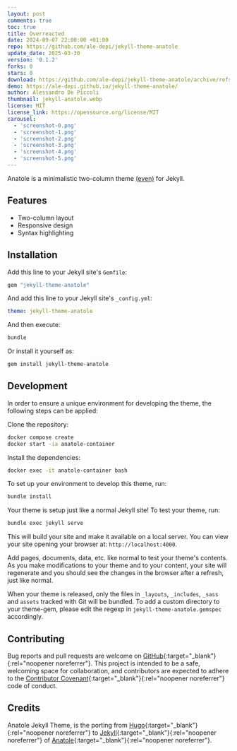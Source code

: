 ```yaml
---
layout: post
comments: true
toc: true
title: Overreacted
date: 2024-09-07 22:00:00 +01:00
repo: https://github.com/ale-depi/jekyll-theme-anatole
update_date: 2025-03-30
version: '0.1.2'
forks: 0
stars: 0
download: https://github.com/ale-depi/jekyll-theme-anatole/archive/refs/tags/v0.1.2.zip
demo: https://ale-depi.github.io/jekyll-theme-anatole/
author: Alessandro De Piccoli
thumbnail: jekyll-anatole.webp
license: MIT
license_link: https://opensource.org/license/MIT
carousel:
  - 'screenshot-0.png'
  - 'screenshot-1.png'
  - 'screenshot-2.png'
  - 'screenshot-3.png'
  - 'screenshot-4.png'
  - 'screenshot-5.png'
---
```


Anatole is a minimalistic two-column theme [(even)](#credits) for Jekyll.

## Features

- Two-column layout
- Responsive design
- Syntax highlighting

## Installation

Add this line to your Jekyll site's `Gemfile`:

```ruby
gem "jekyll-theme-anatole"
```

And add this line to your Jekyll site's `_config.yml`:

```yaml
theme: jekyll-theme-anatole
```

And then execute:

```bash
bundle
```

Or install it yourself as:

```bash
gem install jekyll-theme-anatole
```

## Development

In order to ensure a unique environment for developing the theme, the following steps can be applied:

Clone the repository:

```bash
docker compose create
docker start -ia anatole-container
```

Install the dependencies:

```bash
docker exec -it anatole-container bash
```

To set up your environment to develop this theme, run:

```bash
bundle install
```

Your theme is setup just like a normal Jekyll site! To test your theme, run:

```bash
bundle exec jekyll serve
```

This will build your site and make it available on a local server. You can view your site opening your browser at: `http://localhost:4000`.

Add pages, documents, data, etc. like normal to test your theme's contents. As you make modifications to your theme and to your content, your site will regenerate and you should see the changes in the browser after a refresh, just like normal.

When your theme is released, only the files in `_layouts`, `_includes`, `_sass` and `assets` tracked with Git will be bundled.
To add a custom directory to your theme-gem, please edit the regexp in `jekyll-theme-anatole.gemspec` accordingly.

## Contributing

Bug reports and pull requests are welcome on [GitHub](https://github.com/ale-depi/jekyll-theme-anatole){:target="_blank"}{:rel="noopener noreferrer"}. This project is intended to be a safe, welcoming space for collaboration, and contributors are expected to adhere to the [Contributor Covenant](https://www.contributor-covenant.org/){:target="_blank"}{:rel="noopener noreferrer"} code of conduct.

## Credits

Anatole Jekyll Theme, is the porting from [Hugo](https://gohugo.io/){:target="_blank"}{:rel="noopener noreferrer"} to [Jekyll](https://jekyllrb.com/){:target="_blank"}{:rel="noopener noreferrer"} of [Anatole](https://github.com/lxndrblz/anatole){:target="_blank"}{:rel="noopener noreferrer"}.
